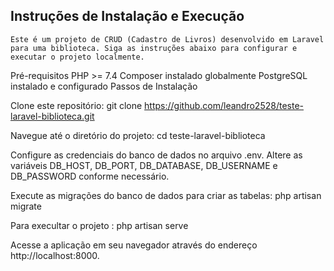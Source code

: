 ## Instruções de Instalação e Execução
` Este é um projeto de CRUD (Cadastro de Livros) desenvolvido em Laravel para uma biblioteca. Siga as instruções abaixo para configurar e executar o projeto localmente. `

Pré-requisitos
PHP >= 7.4
Composer instalado globalmente
PostgreSQL instalado e configurado
Passos de Instalação

Clone este repositório:
    git clone https://github.com/leandro2528/teste-laravel-biblioteca.git

Navegue até o diretório do projeto:
    cd teste-laravel-biblioteca


Configure as credenciais do banco de dados no arquivo .env. Altere as variáveis ​​DB_HOST, DB_PORT, DB_DATABASE, DB_USERNAME e DB_PASSWORD conforme necessário.

Execute as migrações do banco de dados para criar as tabelas:
    php artisan migrate


Para execultar o projeto :
php artisan serve

Acesse a aplicação em seu navegador através do endereço http://localhost:8000.


